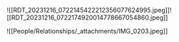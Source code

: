 ![[RDT_20231216_0722145422212356077624995.jpeg]]![[RDT_20231216_0722174920014778667054860.jpeg]]

![[People/Relationships/_attachments/IMG_0203.jpeg]]